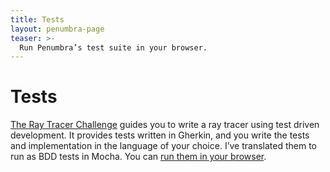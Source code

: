 ```yaml
---
title: Tests
layout: penumbra-page
teaser: >-
  Run Penumbra’s test suite in your browser.
---
```


# Tests

[The Ray Tracer Challenge] guides you to write a ray tracer using test driven development.
It provides tests written in Gherkin, and you write the tests and implementation in the
language of your choice. I’ve translated them to run as BDD tests in Mocha. You can [run
them in your browser](./runner/).

[the ray tracer challenge]: https://pragprog.com/titles/jbtracer/the-ray-tracer-challenge/
